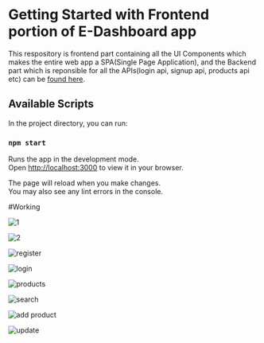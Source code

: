 # Getting Started with Frontend portion of E-Dashboard app

This respository is frontend part containing all the UI Components which makes the entire web app a SPA(Single Page Application),
and the Backend part which is reponsible for all the APIs(login api, signup api, products api etc) can be [found here](https://github.com/adityakrm2/E-Dashboard_Backend).

## Available Scripts

In the project directory, you can run:

### `npm start`

Runs the app in the development mode.\
Open [http://localhost:3000](http://localhost:3000) to view it in your browser.

The page will reload when you make changes.\
You may also see any lint errors in the console.

#Working

![1](https://user-images.githubusercontent.com/72596312/188275951-b47de88e-04a9-4e57-976a-aee6eba27081.png)

![2](https://user-images.githubusercontent.com/72596312/188275953-0daea585-7446-4907-aab8-4a3df1ac252c.png)

![register](https://user-images.githubusercontent.com/72596312/188275965-0fd4fc5b-372b-4308-badb-b8a86be99897.png)

![login](https://user-images.githubusercontent.com/72596312/188275967-d37c0789-7029-4e89-bf4f-dee735b635d0.png)

![products](https://user-images.githubusercontent.com/72596312/188275972-c5cd14a5-636c-4cb5-834e-0b90214cc32a.png)

![search](https://user-images.githubusercontent.com/72596312/188275973-4226d10c-0df2-414e-89cc-0c038215aae6.png)

![add product](https://user-images.githubusercontent.com/72596312/188275980-168a4042-f88f-4ff1-b69c-abee665af91f.png)

![update](https://user-images.githubusercontent.com/72596312/188275986-cd674e84-4b05-4e1c-babc-d6c017e608cf.png)
